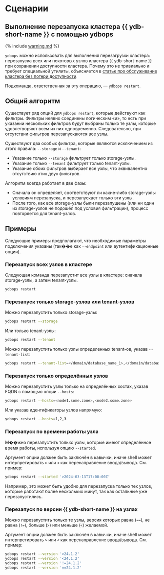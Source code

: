 # Сценарии

## Выполнение перезапуска кластера {{ ydb-short-name }} с помощью ydbops

{% include [warning.md](_includes/warning.md) %}

`ydbops` можно использовать для выполнения перезагрузки кластера: перезапуска всех или некоторых узлов кластера {{ ydb-short-name }} при сохранении доступности кластера. Почему это не тривиально и требует специальной утилиты, объясняется в [статье про обслуживание кластера без потери доступности](../../devops/manual/maintenance-without-downtime).

Подкоманда, ответственная за эту операцию, — `ydbops restart`.

## Общий алгоритм

Существует ряд опций для `ydbops restart`, которые действуют как фильтры. Фильтры неявно соединены логическим «и», то есть при указании нескольких фильтров будут выбраны только те узлы, которые удовлетворяют всем из них одновременно. Следовательно, при отсутствии фильтров перезапускаются все узлы.

Существуют два особых фильтра, которые являются исключением из этого правила: `--storage` и `--tenant`:

- Указание только `--storage` фильтрует только storage-узлы.
- Указание только `--tenant` фильтрует только tenant-узлы.
- Указание обоих фильтров выбирает все узлы, что эквивалентно отсутствию этих двух фильтров.

Алгоритм всегда работает в две фазы:

- Сначала он определяет, соответствуют ли какие-либо storage-узлы условиям перезапуска, и перезапускает только эти узлы.
- После того, как все storage-узлы были перезапущены (или ни один из storage-узлов не подошёл под условия фильтрации), процесс повторяется для tenant-узлов.

## Примеры

Следующие примеры предполагают, что необходимые параметры подключения указаны (так��е как `--endpoint` или аутентификационные опции).

### Перезапуск всех узлов в кластере

Следующая команда перезапустит все узлы в кластере: сначала storage-узлы, а затем tenant-узлы.

```bash
ydbops restart
```

### Перезапуск только storage-узлов или tenant-узлов

Можно перезапустить только storage-узлы:

```bash
ydbops restart --storage
```

Или только tenant-узлы:

```bash
ydbops restart --tenant
```

Можно перезапустить только узлы определенных tenant-ов, указав `--tenant-list`:

```bash
ydbops restart --tenant-list=</domain/database_name_1>,</domain/database_name_2>,...
```

### Перезапуск только определённых узлов

Можно перезапустить узлы только на определённых хостах, указав FQDN с помощью опции `--hosts`:

```bash
ydbops restart --hosts=<node1.some.zone>,<node2.some.zone>
```

Или указав идентификаторы узлов напрямую:

```bash
ydbops restart --hosts=1,2,3
```

### Перезапуск по времени работы узла

М��жно перезапустить только узлы, которые имеют определённое время работы, используя опцию `--started`.

Аргумент опции должен быть заключён в кавычки, иначе shell может интерпретировать `>` или `<` как перенаправление ввода/вывода. См. пример:

```bash
ydbops restart --started '>2024-03-13T17:00:00Z'
```

Например, это может быть удобно для перезапуска только тех узлов, которые работают более нескольких минут, так как остальные уже перезапустились.

### Перезапуск по версии {{ ydb-short-name }} на узлах

Можно перезапустить только те узлы, версия которых равна (`==`), не равна (`!=`), больше (`>`) или меньше (`<`) желаемой.

Аргумент опции должен быть заключён в кавычки, иначе shell может интерпретировать `>` или `<` как перенаправление ввода/вывода. См. пример:

```bash
ydbops restart --version '>24.1.2'
ydbops restart --version '<24.1.2'
ydbops restart --version '!=24.1.2'
ydbops restart --version '==24.1.2'
```